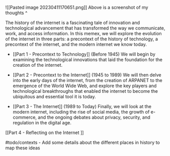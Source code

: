 

![[Pasted image 20230411170651.png]]
Above is a screenshot of my thoughts ^

The history of the internet is a fascinating tale of innovation and technological advancement that has transformed the way we communicate, work, and access information. In this memex, we will explore the evolution of the internet in three parts: a precontext of the history of technology, a precontext of the internet, and the modern internet we know today.

- [[Part 1 - Precontext to Technology]] (Before 1945) We will begin by examining the technological innovations that laid the foundation for the creation of the internet.

- [[Part 2 - Precontext to the Internet]] (1945 to 1989) We will then delve into the early days of the internet, from the creation of ARPANET to the emergence of the World Wide Web, and explore the key players and technological breakthroughs that enabled the internet to become the ubiquitous and essential tool it is today.

- [[Part 3 - The Internet]] (1989 to Today) Finally, we will look at the modern internet, including the rise of social media, the growth of e-commerce, and the ongoing debates about privacy, security, and regulation in the digital age.

[[Part 4 - Reflecting on the Internet ]]

#todo/contexts - Add some details about the different places in history to map these ideas
